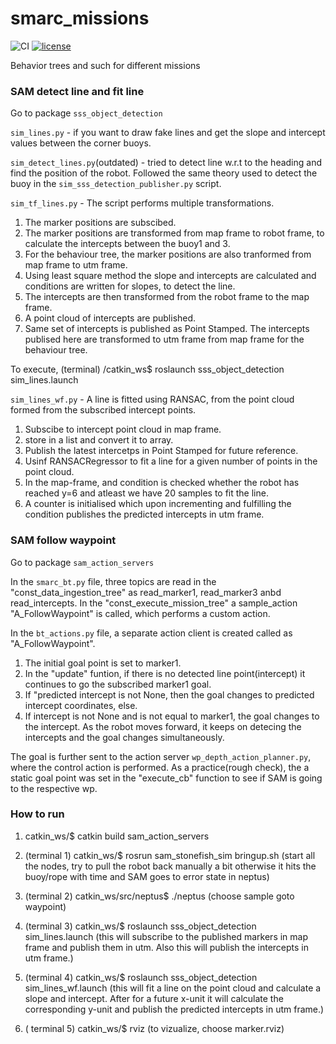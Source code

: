 # smarc_missions
![CI](https://github.com/smarc-project/smarc_missions/workflows/CI/badge.svg?branch=noetic-devel) [![license](https://img.shields.io/badge/License-BSD%203--Clause-blue.svg)](https://opensource.org/licenses/BSD-3-Clause)

Behavior trees and such for different missions

### SAM detect line and fit line

Go to package `sss_object_detection`

`sim_lines.py` - if you want to draw fake lines and get the slope and intercept values between the corner buoys.

`sim_detect_lines.py`(outdated) - tried to detect line w.r.t to the heading and find the position of the robot. Followed the same theory used to detect the buoy in the `sim_sss_detection_publisher.py` script.

`sim_tf_lines.py` -  The script performs multiple transformations.
1. The marker positions are subscibed.
2. The marker positions are transformed from map frame to robot frame, to calculate the intercepts between the buoy1 and 3. 
3. For the behaviour tree, the marker positions are also tranformed from map frame to utm frame.
4. Using least square method the slope and intercepts are calculated and conditions are written for slopes, to detect the line.
5. The intercepts are then transformed from the robot frame to the map frame.
6. A point cloud of intercepts are published.
7. Same set of intercepts is published as Point Stamped. The intercepts publised here are transformed to utm frame from map frame for the behaviour tree.

To execute, (terminal) /catkin_ws$ roslaunch sss_object_detection sim_lines.launch

`sim_lines_wf.py` - A line is fitted using RANSAC, from the point cloud formed from the subscribed intercept points.

1. Subscibe to intercept point cloud in map frame.
2. store in a list and convert it to array.
3. Publish the latest intercetps in Point Stamped for future reference.
4. Usinf RANSACRegressor to fit a line for a given number of points in the point cloud.
5. In the map-frame, and condition is checked whether the robot has reached y=6 and atleast we have 20 samples to fit the line.
6. A counter is initialised which upon incrementing and fulfilling the condition publishes the predicted intercepts in utm frame.

### SAM follow waypoint

Go to package `sam_action_servers`

In the `smarc_bt.py` file, three topics are read in the "const_data_ingestion_tree" as read_marker1, read_marker3 anbd read_intercepts. In the "const_execute_mission_tree" a sample_action "A_FollowWaypoint" is called, which performs a custom action.

In the `bt_actions.py` file, a separate action client is created called as "A_FollowWaypoint".
1. The initial goal point is set to marker1.
2. In the "update" funtion, if there is no detected line point(intercept) it continues to go the subscribed marker1 goal.
3. If "predicted intercept is not None, then the goal changes to predicted intercept coordinates, else.
4. If intercept is not None and is not equal to marker1, the goal changes to the intercept. As the robot moves forward, it keeps on detecing the intercepts and the goal changes simultaneously.

The goal is further sent to the action server `wp_depth_action_planner.py`, where the control action is performed. As a practice(rough check), the a static goal point was set in the "execute_cb" function to see if SAM is going to the respective wp.

### How to run

1. catkin_ws/$ catkin build sam_action_servers

2. (terminal 1)  catkin_ws/$ rosrun sam_stonefish_sim bringup.sh 
(start all the nodes, try to pull the robot back manually a bit otherwise it hits the buoy/rope with time and SAM goes to error state in neptus)

3. (terminal 2)  catkin_ws/src/neptus$ ./neptus 
(choose sample goto waypoint)

4. (terminal 3) catkin_ws/$ roslaunch sss_object_detection sim_lines.launch
(this will subscribe to the published markers in map frame and publish them in utm. Also this will publish the intercepts in utm frame.)

5. (terminal 4) catkin_ws/$ roslaunch sss_object_detection sim_lines_wf.launch
(this will fit a line on the point cloud and calculate a slope and intercept. After for a future x-unit it will calculate the corresponding y-unit and publish the predicted intercepts in utm frame.)

6. ( terminal 5) catkin_ws/$ rviz
(to vizualize, choose marker.rviz)




